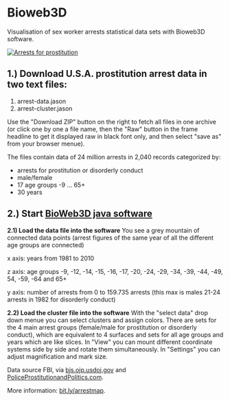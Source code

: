 Bioweb3D
========

Visualisation of sex worker arrests statistical data sets with Bioweb3D software.

[![Arrests for prostitution](http://farm3.staticflickr.com/2879/10194975484_08b5e6b7e4_c.jpg "screen shot")](http://www.bit.ly/arrestmap)

## 1.) Download U.S.A. prostitution arrest data in two text files:
1. arrest-data.jason
2. arrest-cluster.jason

Use the "Download ZIP" button on the right to fetch all files in one archive (or click one by one a file name, then the "Raw" button in the frame headline to get it displayed raw in black font only, and then select "save as" from your browser menue). 

The files contain data of 24 million arrests in 2,040 records categorized by:
- arrests for prostitution or disorderly conduct
- male/female
- 17 age groups -9 ... 65+
- 30 years

## 2.) Start [BioWeb3D java software](http://www.ebi.ac.uk/~jbpettit/bioWeb3D/)

**2.1) Load the data file into the software** You see a grey mountain of connected data points (arrest figures of the same year of all the different age groups are connected)

x axis: years from 1981 to 2010

z axis: age groups -9, -12, -14, -15, -16, -17, -20, -24, -29, -34, -39, -44, -49, 54, -59, -64 and 65+

y axis: number of arrests from 0 to 159.735 arrests (this max is males 21-24 arrests in 1982 for disorderly conduct)

**2.2) Load the cluster file into the software** With the "select data" drop down menue you can select clusters and assign colors. There are sets for the 4 main arrest groups (female/male for prostitution or disorderly conduct), which are equivalent to 4 surfaces and sets for all age groups and years which are like slices. In "View" you can mount different coordinate systems side by side and rotate them simultaneously. In "Settings" you can adjust magnification and mark size.


Data source FBI, via [bjs.ojp.usdoj.gov](http://www.bjs.ojp.usdoj.gov/index.cfm?ty=datool&surl=/arrests/index.cfm) and [PoliceProstitutionandPolitics.com](http://www.PoliceProstitutionandPolitics.com).

More information: [bit.ly/arrestmap](http://www.bit.ly/arrestmap).

